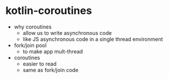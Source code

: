 # kotlin-coroutines
- why coroutines
  - allow us to write asynchronous code 
  - like JS asynchronous code in a single thread environment
- fork/join pool
  - to make app mult-thread 
- coroutines 
  - easier to read 
  - same as fork/join code 



